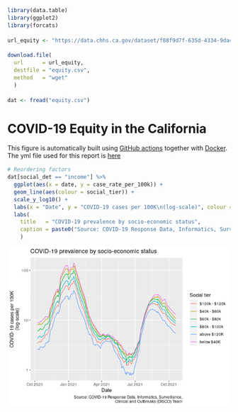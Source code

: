 
``` r
library(data.table)
library(ggplot2)
library(forcats)

url_equity <- "https://data.chhs.ca.gov/dataset/f88f9d7f-635d-4334-9dac-4ce773afe4e5/resource/11fa525e-1c7b-4cf5-99e1-d4141ea590e4/download/covid19case_rate_by_social_det.csv"

download.file(
  url      = url_equity,
  destfile = "equity.csv",
  method   = "wget"
  )

dat <- fread("equity.csv")
```

# COVID-19 Equity in the California

This figure is automatically built using [GitHub
actions](https://github.com/features/actions) together with
[Docker](https://www.docker.com/). The yml file used for this report is
[here](../.github/workflows/01-covid-equity.yml)

``` r
# Reordering factors
dat[social_det == "income"] %>%
  ggplot(aes(x = date, y = case_rate_per_100k)) +
  geom_line(aes(colour = social_tier)) + 
  scale_y_log10() +
  labs(x = "Date", y = "COVID-19 cases per 100K\n(log-scale)", colour = "Social tier") +
  labs(
    title   = "COVID-19 prevalence by socio-economic status", 
    caption = paste0("Source: COVID-19 Response Data, Informatics, Surveillance,\nClinical and Outbreaks (DISCO) Team")
    )
```

![](README_files/figure-gfm/plots-1.png)<!-- -->
